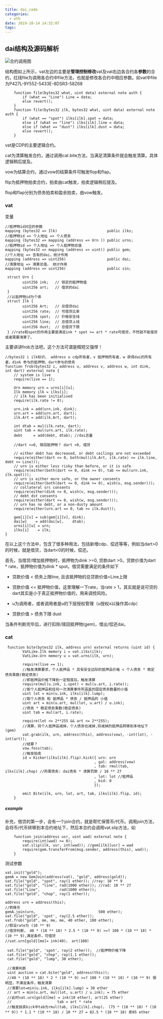 ```yaml
---
title: dai_code
categories:
  - eth
date: 2019-10-14 14:52:07
tags:
---
```


## dai结构及源码解析

![合约调用图](<https://user-images.githubusercontent.com/5028/58217074-3ec06880-7d55-11e9-91e2-c9bec7172bc4.png>)

结构图如上所示，vat左边的主要是**管理控制修改**vat及vat右边各合约各**参数**的合约，红线file为调用各合约中file方法，也就是修改各合约中相应参数。如vat中file为P427L-9Y552-5433E-8DSR3-58Z68

```
    function file(bytes32 what, uint data) external note auth {
        if (what == "Line") Line = data;
        else revert();
    }
    function file(bytes32 ilk, bytes32 what, uint data) external note auth {
        if (what == "spot") ilks[ilk].spot = data;
        else if (what == "line") ilks[ilk].line = data;
        else if (what == "dust") ilks[ilk].dust = data;
        else revert();
    }
```

vat是CDP的主要逻辑合约。

cat为清算触发合约，通过调用cat.bite方法，当满足清算条件就会触发清算。具体逻辑稍后提及。

vow为结算合约，通过vow的结算条件可触发flop和flap。

flip为抵押物拍卖合约，拍卖由cat触发，拍卖逻辑稍后提及。

flop和flap分别为债务拍卖和盈余拍卖，由vow触发。



### vat

变量

```
//抵押物id对应的参数
mapping (bytes32 => Ilk)                       public ilks;  
//抵押物id => 个人地址 => 个人债务
mapping (bytes32 => mapping (address => Urn )) public urns;  
//抵押物id => 个人地址 => 个人抵押物总值
mapping (bytes32 => mapping (address => uint)) public gem;  
//个人地址 => 含有的dai，统计作用
mapping (address => uint256)                   public dai;  
//清算地址 => 清算总值， 统计作用
mapping (address => uint256)                   public sin;

 struct Urn {
        uint256 ink;   // 锁定的抵押物值
        uint256 art;   // 借贷的dai
 }
 //以抵押物id为个体
 struct Ilk {
        uint256 Art;   // 总借贷dai
        uint256 rate;  // 可借贷比率
        uint256 spot;  // 价格安全线
        uint256 line;  // 总借贷上线
        uint256 dust;  // 总借贷下限
 } //rate和spot的作用主要是满足ink * spot >= art * rate可借贷，不然就不能借贷或者需要清算了。

```

主要讲讲frob方法吧，这个方法可谓是精短又强悍！

```
//bytes32 i ilk标识， address u cdp所有者，v 抵押物所有者，w 获得dai的所有者，dink 参与的抵押物，dart参与的债务
function frob(bytes32 i, address u, address v, address w, int dink, int dart) external note {
    // system is live
    require(live == 1);

    Urn memory urn = urns[i][u];
    Ilk memory ilk = ilks[i];
    // ilk has been initialised
    require(ilk.rate != 0);

    urn.ink = add(urn.ink, dink);
    urn.art = add(urn.art, dart);
    ilk.Art = add(ilk.Art, dart);

    int dtab = mul(ilk.rate, dart);
    uint tab = mul(urn.art, ilk.rate);
    debt     = add(debt, dtab); //dai总量

    //dart <=0, 赎回抵押物？ dart >0, 借贷

    // either debt has decreased, or debt ceilings are not exceeded
    require(either(dart <= 0, both(mul(ilk.Art, ilk.rate) <= ilk.line, debt <= Line)));
    // urn is either less risky than before, or it is safe
    require(either(both(dart <= 0, dink >= 0), tab <= mul(urn.ink, ilk.spot)));
    // urn is either more safe, or the owner consents
    require(either(both(dart <= 0, dink >= 0), wish(u, msg.sender)));
    // collateral src consents
    require(either(dink <= 0, wish(v, msg.sender)));
    // debt dst consents
    require(either(dart >= 0, wish(w, msg.sender)));
    // urn has no debt, or a non-dusty amount
    require(either(urn.art == 0, tab >= ilk.dust));

    gem[i][v] = sub(gem[i][v], dink);
    dai[w]    = add(dai[w],    dtab);
    urns[i][u] = urn;
    ilks[i]    = ilk;
}
```

在以上这个方法中，包含了很多种用法，包括新增cdp、偿还等等，例如当dart>0的时候，就是借贷，当dart<0的时候，偿还。

首先，当借贷/增加抵押物时，抵押物为dink >=0, 贷款dart >0。贷款价值为dart * rate，抵押物价值为dink * spot。借贷需要满足的条件如下

- 贷款价值 < 债务上限line, 且该抵押物的总贷款价值<Line上限

- 贷款价值 <= 抵押物价值，这里理解一下rate，当rate > 1，其实就是说可贷的dart其实是小于真正抵押物价值的，用来调控风险。
- u为调用者，或者调用者是u的下层授权管理（u授权x以操作其cdp）
- 贷款价值 > 债务下限 dust

当条件判断完毕后，进行扣除/赎回抵押物(gem)，借出/偿还dai。

### cat

```
 function bite(bytes32 ilk, address urn) external returns (uint id) {
        VatLike.Ilk memory i = vat.ilks(ilk);
        VatLike.Urn memory u = vat.urns(ilk, urn);

        require(live == 1);
        //触发清算要求，个人抵押品 * 具有安全边际的抵押品价格 < 个人债务 * 稳定债务乘数(稳定债务)
        //即抵押品价格下降到一定程度后，触发清算
        require(mul(u.ink, i.spot) < mul(u.art, i.rate));
        //取个人抵押品和任何一次清算事件所涵盖的固定债务数量的小值
        uint lot = min(u.ink, ilks[ilk].lump);
        //取个人债务 和 抵押品 * 债务 / 抵押品的 小值
        uint art = min(u.art, mul(lot, u.art) / u.ink);
        //债务 * 稳定债务乘数(稳定债务)
        uint tab = mul(art, i.rate);

        require(lot <= 2**255 && art <= 2**255);
        //清算，将个人抵押品减掉，个人债务也减掉,将减掉的抵押品转移到本地址下(gem)
        vat.grab(ilk, urn, address(this), address(vow), -int(lot), -int(art));
        //结算？
        vow.fess(tab);
        //触发拍卖
        id = Kicker(ilks[ilk].flip).kick({ urn: urn
                                         , gal: address(vow)
                                         , tab: rmul(tab, ilks[ilk].chop) //所需债务: dai债务 * 清算罚款 / 10 ** 27
                                         , lot: lot //抵押品
                                         , bid: 0
                                         });

        emit Bite(ilk, urn, lot, art, tab, ilks[ilk].flip, id);
    }
```



##### example

补充，借贷的第一步，会有一个join合约，就是帮忙保管币/代币。调用join方法，会将币/代币转移到本合约地址下，然后本合约会调用vat.slip方法，如

```
    function join(address usr, uint wad) external note {
        require(int(wad) >= 0);
        vat.slip(ilk, usr, int(wad)); //gem[ilk][usr] = wad
        require(gem.transferFrom(msg.sender, address(this), wad));
    }
```

测试参数

```
vat.init("gold");
gemA = new GemJoin(address(vat), "gold", address(gold));
vat.file("gold", "spot", ray(1 ether)); //ray: 10 ** 9
vat.file("gold", "line", rad(1000 ether)); //rad: 10 ** 27
vat.file("Line",         rad(1000 ether));
cat.file("gold", "chop", ray(1 ether));
```



```
address urn = address(this);
//转移币
gemA.join(urn,                             500 ether);
vat.file("gold", 'spot', ray(2.5 ether));
vat.frob("gold", me, me, me, 40 ether, 100 ether);
//假设rate为 (10 ** 9)
//借贷判断， 40 * (10 ** 18) * 2.5 * (10 ** 9) >=? 100 * (10 ** 18) * (10 ** 9),满足条件，可借贷
//vat.urn[gold][me]= ink(40)， art(100)

 vat.file("gold", 'spot', ray(2 ether));  //抵押物价格下降
 cat.file("gold", "chop", ray(1.1 ether));
 cat.file("gold", "lump", 30 ether);

 //清算判断
 uint auction = cat.bite("gold", address(this));
 //40 * (10 ** 18) * 2 * (10 ** 9) >=? 100 * (10 ** 18) * (10 ** 9) 很明显，不满足条件，触发清算
 //清算lot=min(u.ink, ilks[ilk].lump) = 30 ether
 // art = min(u.art, mul(lot, u.art) / u.ink); = 75 ether
 //此时vat.urn[gold][me] = ink(10 ether), art(25 ether)
 //						tab = art * rate
 //触发拍卖kick中tab为rmul(tab, ilks[ilk].chop)， (75 * (10 ** 18) * (10 ** 9)) * 1.1 * (10 ** 18) / 10 ** 27 = 82.5 * (10 ** 18) 即85 ether
```
